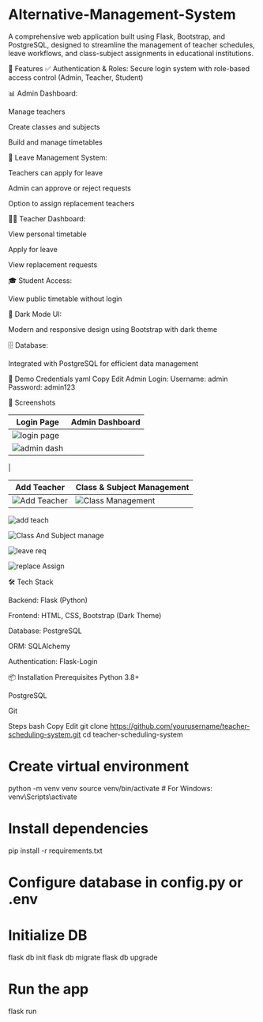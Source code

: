 # Alternative-Management-System 

A comprehensive web application built using Flask, Bootstrap, and PostgreSQL, designed to streamline the management of teacher schedules, leave workflows, and class-subject assignments in educational institutions.

🚀 Features
✅ Authentication & Roles: Secure login system with role-based access control (Admin, Teacher, Student)

📊 Admin Dashboard:

  Manage teachers
                    
  Create classes and subjects
                    
  Build and manage timetables

📝 Leave Management System:

  Teachers can apply for leave
                    
  Admin can approve or reject requests
                    
  Option to assign replacement teachers

👨‍🏫 Teacher Dashboard:

  View personal timetable
                    
  Apply for leave
                    
  View replacement requests
                    

🎓 Student Access: 
                    
   View public timetable without login


🌙 Dark Mode UI: 

   Modern and responsive design using Bootstrap with dark theme


🗄️ Database: 

   Integrated with PostgreSQL for efficient data management

🔐 Demo Credentials
yaml
Copy
Edit
Admin Login:
Username: admin
Password: admin123




📸 Screenshots

| Login Page                           | Admin Dashboard                                     |
| ------------------------------------ | --------------------------------------------------- |
| ![login page](https://github.com/user-attachments/assets/0788d851-a3f0-40fb-902a-fe16badb192d)
 | ![admin dash](https://github.com/user-attachments/assets/a7eb993b-5f9f-4816-91e6-e70e212199cd)
 |
 
| Add Teacher                                 | Class & Subject Management                         |
| ------------------------------------------- | -------------------------------------------------- |
| ![Add Teacher](screenshots/add_teacher.png) | ![Class Management](screenshots/class_subject.png) |




![add teach](https://github.com/user-attachments/assets/ecbbf72a-8ac8-4bc9-bee6-9c82a1a857ac)

![Class And Subject manage](https://github.com/user-attachments/assets/a5440824-3c60-4ad3-a181-b3bdd2107ffd)

![leave req](https://github.com/user-attachments/assets/5b1798da-3142-4f36-aff4-9e6ef8749375)

![replace Assign](https://github.com/user-attachments/assets/67e0d521-b3cf-4fc9-b497-d127c3b860a3)




🛠️ Tech Stack

Backend: Flask (Python)

Frontend: HTML, CSS, Bootstrap (Dark Theme)

Database: PostgreSQL

ORM: SQLAlchemy

Authentication: Flask-Login

📦 Installation
Prerequisites
Python 3.8+

PostgreSQL

Git

Steps
bash
Copy
Edit
git clone https://github.com/yourusername/teacher-scheduling-system.git
cd teacher-scheduling-system

# Create virtual environment
python -m venv venv
source venv/bin/activate  # For Windows: venv\Scripts\activate

# Install dependencies
pip install -r requirements.txt

# Configure database in config.py or .env

# Initialize DB
flask db init
flask db migrate
flask db upgrade

# Run the app
flask run
